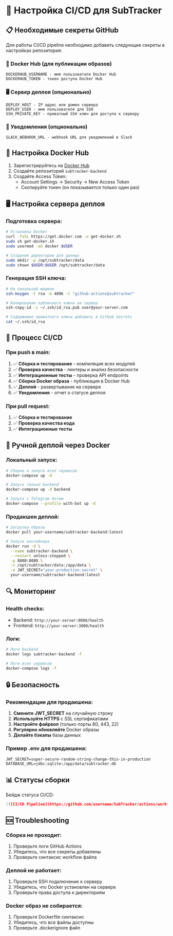 # 🚀 Настройка CI/CD для SubTracker

## 📋 Необходимые секреты GitHub

Для работы CI/CD pipeline необходимо добавить следующие секреты в настройках репозитория:

### 🐳 Docker Hub (для публикации образов)
```
DOCKERHUB_USERNAME - имя пользователя Docker Hub
DOCKERHUB_TOKEN - токен доступа Docker Hub
```

### 🖥️ Сервер деплоя (опционально)
```
DEPLOY_HOST - IP адрес или домен сервера
DEPLOY_USER - имя пользователя для SSH
SSH_PRIVATE_KEY - приватный SSH ключ для доступа к серверу
```

### 📢 Уведомления (опционально)
```
SLACK_WEBHOOK_URL - webhook URL для уведомлений в Slack
```

## 🔧 Настройка Docker Hub

1. Зарегистрируйтесь на [Docker Hub](https://hub.docker.com/)
2. Создайте репозиторий `subtracker-backend`
3. Создайте Access Token:
   - Account Settings → Security → New Access Token
   - Скопируйте токен (он показывается только один раз)

## 🖥️ Настройка сервера деплоя

### Подготовка сервера:
```bash
# Установка Docker
curl -fsSL https://get.docker.com -o get-docker.sh
sudo sh get-docker.sh
sudo usermod -aG docker $USER

# Создание директории для данных
sudo mkdir -p /opt/subtracker/data
sudo chown $USER:$USER /opt/subtracker/data
```

### Генерация SSH ключа:
```bash
# На локальной машине
ssh-keygen -t rsa -b 4096 -C "github-actions@subtracker"

# Копирование публичного ключа на сервер
ssh-copy-id -i ~/.ssh/id_rsa.pub user@your-server.com

# Содержимое приватного ключа добавить в GitHub Secrets
cat ~/.ssh/id_rsa
```

## 🔄 Процесс CI/CD

### При push в main:
1. ✅ **Сборка и тестирование** - компиляция всех модулей
2. ✅ **Проверка качества** - линтеры и анализ безопасности
3. ✅ **Интеграционные тесты** - проверка API endpoints
4. ✅ **Сборка Docker образа** - публикация в Docker Hub
5. ✅ **Деплой** - развертывание на сервере
6. ✅ **Уведомления** - отчет о статусе деплоя

### При pull request:
1. ✅ **Сборка и тестирование**
2. ✅ **Проверка качества кода**
3. ✅ **Интеграционные тесты**

## 🐳 Ручной деплой через Docker

### Локальный запуск:
```bash
# Сборка и запуск всех сервисов
docker-compose up -d

# Запуск только backend
docker-compose up -d backend

# Запуск с Telegram ботом
docker-compose --profile with-bot up -d
```

### Продакшен деплой:
```bash
# Загрузка образа
docker pull your-username/subtracker-backend:latest

# Запуск контейнера
docker run -d \
  --name subtracker-backend \
  --restart unless-stopped \
  -p 8080:8080 \
  -v /opt/subtracker/data:/app/data \
  -e JWT_SECRET="your-production-secret" \
  your-username/subtracker-backend:latest
```

## 🔍 Мониторинг

### Health checks:
- Backend: `http://your-server:8080/health`
- Frontend: `http://your-server:3000/health`

### Логи:
```bash
# Логи backend
docker logs subtracker-backend -f

# Логи всех сервисов
docker-compose logs -f
```

## 🔒 Безопасность

### Рекомендации для продакшена:
1. **Смените JWT_SECRET** на случайную строку
2. **Используйте HTTPS** с SSL сертификатами
3. **Настройте файрвол** (только порты 80, 443, 22)
4. **Регулярно обновляйте** Docker образы
5. **Делайте бэкапы** базы данных

### Пример .env для продакшена:
```env
JWT_SECRET=super-secure-random-string-change-this-in-production
DATABASE_URL=jdbc:sqlite:/app/data/subtracker.db
```

## 📊 Статусы сборки

Бейдж статуса CI/CD:
```markdown
[![CI/CD Pipeline](https://github.com/username/SubTracker/actions/workflows/ci-cd.yml/badge.svg)](https://github.com/username/SubTracker/actions/workflows/ci-cd.yml)
```

## 🆘 Troubleshooting

### Сборка не проходит:
1. Проверьте логи GitHub Actions
2. Убедитесь, что все секреты добавлены
3. Проверьте синтаксис workflow файла

### Деплой не работает:
1. Проверьте SSH подключение к серверу
2. Убедитесь, что Docker установлен на сервере
3. Проверьте права доступа к директориям

### Docker образ не собирается:
1. Проверьте Dockerfile синтаксис
2. Убедитесь, что все файлы доступны
3. Проверьте .dockerignore файл
